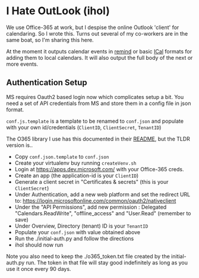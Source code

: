 # I Hate OutLook (ihol)

We use Office-365 at work, but I despise the online Outlook 'client' for
calendaring. So I wrote this. Turns out several of my co-workers are in the
same boat, so I'm sharing this here.

At the moment it outputs calendar events in
[remind](http://www.roaringpenguin.com/products/remind/) or basic
[ICal](https://pypi.python.org/pypi/icalendar) formats for adding them to local
calendars. It will also output the full body of the next or more events.


## Authentication Setup

MS requires Oauth2 based login now which complicates setup a bit. You need a
set of API credentials from MS and store them in a config file in json format.

`conf.js.template` is a template to be renamed to `conf.json` and populate 
with your own id/credentials (`ClientID`, `ClientSecret`, `TenantID`)

The O365 library I use has this documented in their
[README](https://github.com/O365/python-o365#authentication), but the TLDR
version is..

- Copy `conf.json.template` to `conf.json`
- Create your virtualenv buy running `createVenv.sh`
- Login at https://apps.dev.microsoft.com/ with your Office-365 creds.
- Create an app (the application-id is your `ClientID`)
- Generate a client secret in "Certificates & secrets" (this is your `ClientSecret`)
- Under Authentication, add a new web platform and set the redirect URL to: 
    https://login.microsoftonline.com/common/oauth2/nativeclient
- Under the "API Permissions", add new permission : Delegated
    "Calendars.ReadWrite", "offline_access" and "User.Read"
(remember to save)
- Under Overview, Directory (tenant) ID is your `TenantID`
- Populate your `conf.json` with value obtained above
- Run the ./initial-auth.py and follow the directions
- ihol should now run

Note you also need to keep the ./o365_token.txt file
created by the initial-auth.py run. The token in that file will stay good
indefinitely as long as you use it once every 90 days.
